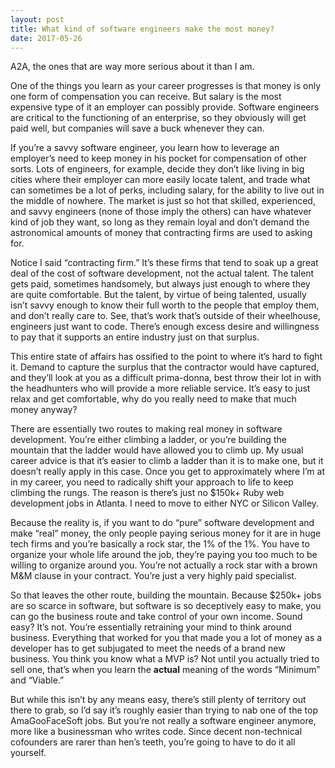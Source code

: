 ```yaml
---
layout: post
title: What kind of software engineers make the most money?
date: 2017-05-26
---
```


<p>A2A, the ones that are way more serious about it than I am.</p><p>One of the things you learn as your career progresses is that money is only one form of compensation you can receive. But salary is the most expensive type of it an employer can possibly provide. Software engineers are critical to the functioning of an enterprise, so they obviously will get paid well, but companies will save a buck whenever they can.</p><p>If you’re a savvy software engineer, you learn how to leverage an employer’s need to keep money in his pocket for compensation of other sorts. Lots of engineers, for example, decide they don’t like living in big cities where their employer can more easily locate talent, and trade what can sometimes be a lot of perks, including salary, for the ability to live out in the middle of nowhere. The market is just so hot that skilled, experienced, and savvy engineers (none of those imply the others) can have whatever kind of job they want, so long as they remain loyal and don’t demand the astronomical amounts of money that contracting firms are used to asking for.</p><p>Notice I said “contracting firm.” It’s these firms that tend to soak up a great deal of the cost of software development, not the actual talent. The talent gets paid, sometimes handsomely, but always just enough to where they are quite comfortable. But the talent, by virtue of being talented, usually isn’t savvy enough to know their full worth to the people that employ them, and don’t really care to. See, that’s work that’s outside of their wheelhouse, engineers just want to code. There’s enough excess desire and willingness to pay that it supports an entire industry just on that surplus.</p><p>This entire state of affairs has ossified to the point to where it’s hard to fight it. Demand to capture the surplus that the contractor would have captured, and they’ll look at you as a difficult prima-donna, best throw their lot in with the headhunters who will provide a more reliable service. It’s easy to just relax and get comfortable, why do you really need to make that much money anyway?</p><p>There are essentially two routes to making real money in software development. You’re either climbing a ladder, or you’re building the mountain that the ladder would have allowed you to climb up. My usual career advice is that it’s easier to climb a ladder than it is to make one, but it doesn’t really apply in this case. Once you get to approximately where I’m at in my career, you need to radically shift your approach to life to keep climbing the rungs. The reason is there’s just no $150k+ Ruby web development jobs in Atlanta. I need to move to either NYC or Silicon Valley.</p><p>Because the reality is, if you want to do “pure” software development and make “real” money, the only people paying serious money for it are in huge tech firms and you’re basically a rock star, the 1% of the 1%. You have to organize your whole life around the job, they’re paying you too much to be willing to organize around you. You’re not actually a rock star with a brown M&amp;M clause in your contract. You’re just a very highly paid specialist.</p><p>So that leaves the other route, building the mountain. Because $250k+ jobs are so scarce in software, but software is so deceptively easy to make, you can go the business route and take control of your own income. Sound easy? It’s not. You’re essentially retraining your mind to think around business. Everything that worked for you that made you a lot of money as a developer has to get subjugated to meet the needs of a brand new business. You think you know what a MVP is? Not until you actually tried to sell one, that’s when you learn the <b>actual</b> meaning of the words “Minimum” and “Viable.”</p><p>But while this isn’t by any means easy, there’s still plenty of territory out there to grab, so I’d say it’s roughly easier than trying to nab one of the top AmaGooFaceSoft jobs. But you’re not really a software engineer anymore, more like a businessman who writes code. Since decent non-technical cofounders are rarer than hen’s teeth, you’re going to have to do it all yourself.</p>
